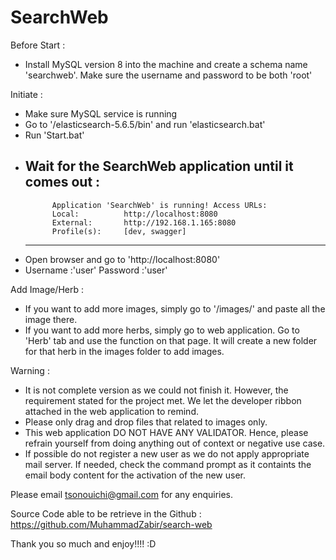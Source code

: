 # SearchWeb
Before Start :

- Install MySQL version 8 into the machine and create a schema name 'searchweb'. Make sure the username and password to be both 'root'

Initiate :

- Make sure MySQL service is running
- Go to '/elasticsearch-5.6.5/bin' and run 'elasticsearch.bat'
- Run 'Start.bat'
- Wait for the SearchWeb application until it comes out :
	----------------------------------------------------------
        	Application 'SearchWeb' is running! Access URLs:
        	Local:          http://localhost:8080
        	External:       http://192.168.1.165:8080
        	Profile(s):     [dev, swagger]
	----------------------------------------------------------
- Open browser and go to 'http://localhost:8080'
- Username :'user'
  Password :'user'

Add Image/Herb :

- If you want to add more images, simply go to '/images/<herb>' and paste all the image there.
- If you want to add more herbs, simply go to web application. Go to 'Herb' tab and use the function on that page. 
  It will create a new folder for that herb in the images folder to add images.

Warning :

- It is not complete version as we could not finish it. However, the requirement stated for the project met. 
  We let the developer ribbon attached in the web application to remind.
- Please only drag and drop files that related to images only.
- This web application DO NOT HAVE ANY VALIDATOR. Hence, please refrain yourself from doing anything out of context or negative use case.
- If possible do not register a new user as we do not apply appropriate mail server. 
  If needed, check the command prompt as it containts the email body content for the activation of the new user.

Please email tsonouichi@gmail.com for any enquiries.

Source Code able to be retrieve in the Github : https://github.com/MuhammadZabir/search-web

Thank you so much and enjoy!!!! :D